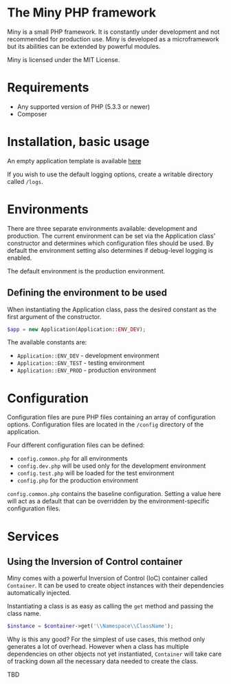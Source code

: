 The Miny PHP framework
=============
Miny is a small PHP framework. It is constantly under development and not recommended for production use.
Miny is developed as a microframework but its abilities can be extended by powerful modules.

Miny is licensed under the MIT License.

Requirements
=============

 * Any supported version of PHP (5.3.3 or newer)
 * Composer

Installation, basic usage
=============
An empty application template is available [here](http://github.com/MinyFramework/AppSkeleton)

If you wish to use the default logging options, create a writable directory called `/logs`.

Environments
=============
There are three separate environments available: development and production. The current environment
can be set via the Application class' constructor and determines which configuration files should be
used. By default the environment setting also determines if debug-level logging is enabled.

The default environment is the production environment.

Defining the environment to be used
----------
When instantiating the Application class, pass the desired constant as the first argument of the constructor.

```php
$app = new Application(Application::ENV_DEV);
```

The available constants are:

 * `Application::ENV_DEV` - development environment
 * `Application::ENV_TEST` - testing environment
 * `Application::ENV_PROD` - production environment

Configuration
=============
Configuration files are pure PHP files containing an array of configuration options.
Configuration files are located in the `/config` directory of the application.

Four different configuration files can be defined:

 * `config.common.php` for all environments
 * `config.dev.php` will be used only for the development environment
 * `config.test.php` will be loaded for the test environment
 * `config.php` for the production environment

`config.common.php` contains the baseline configuration. Setting a value here will act as a default
that can be overridden by the environment-specific configuration files.

Services
=============

Using the Inversion of Control container
-------------
Miny comes with a powerful Inversion of Control (IoC) container called `Container`. It can be used to
create object instances with their dependencies automatically injected.

Instantiating a class is as easy as calling the `get` method and passing the class name.

```php
$instance = $container->get('\\Namespace\\ClassName');
```

Why is this any good? For the simplest of use cases, this method only generates a lot of overhead.
However when a class has multiple dependencies on other objects not yet instantiated, `Container` will take
care of tracking down all the necessary data needed to create the class.

TBD
